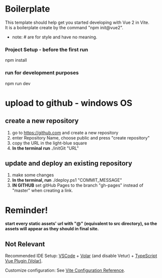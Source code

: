 # Boilerplate
This template should help get you started developing with Vue 2 in Vite.  
It is a boilerplate create by the command "npm init@vue2".

* note: # are for style and have no meaning.

### Project Setup - before the first run
npm install

### run for development purposes
npm run dev

# upload to github - windows OS
## create a new repository
1. go to https://github.com and create a new repository
2. enter Repository Name, choose public and press "create repository"
3. copy the URL in the light-blue square
4. **In the terminal run** ./initGit "URL"

## update and deploy an existing repository
1. make some changes
2. **In the terminal, run** ./deploy.ps1 "COMMIT_MESSAGE"
3. **IN GITHUB** set gitHub Pages to the branch "gh-pages" instead of "master" when creating a link.

# Reminder! 
**start every static assets' url with "@" (equivalent to src directory), so the assets will appear as they should in final site.**








## Not Relevant

Recommended IDE Setup:
[VSCode](https://code.visualstudio.com/) + [Volar](https://marketplace.visualstudio.com/items?itemName=Vue.volar) (and disable Vetur) + [TypeScript Vue Plugin (Volar)](https://marketplace.visualstudio.com/items?itemName=Vue.vscode-typescript-vue-plugin).

Customize configuration:
See [Vite Configuration Reference](https://vitejs.dev/config/).
